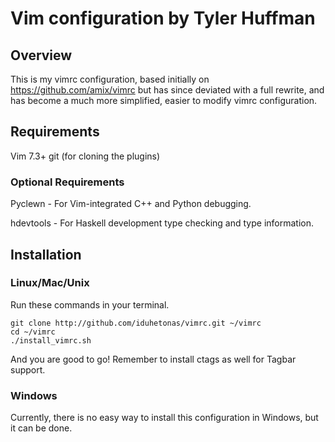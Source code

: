 Vim configuration by Tyler Huffman
==================================

## Overview
This is my vimrc configuration, based initially on https://github.com/amix/vimrc but has since deviated with a full rewrite, and has become a much more simplified, easier to modify vimrc configuration.

## Requirements

Vim 7.3+
git (for cloning the plugins)

### Optional Requirements

Pyclewn - For Vim-integrated C++ and Python debugging.

hdevtools - For Haskell development type checking and type information.

## Installation

### Linux/Mac/Unix
Run these commands in your terminal.

    git clone http://github.com/iduhetonas/vimrc.git ~/vimrc
    cd ~/vimrc
    ./install_vimrc.sh

And you are good to go! Remember to install ctags as well for Tagbar support.

### Windows
Currently, there is no easy way to install this configuration in Windows, but it can be done.

